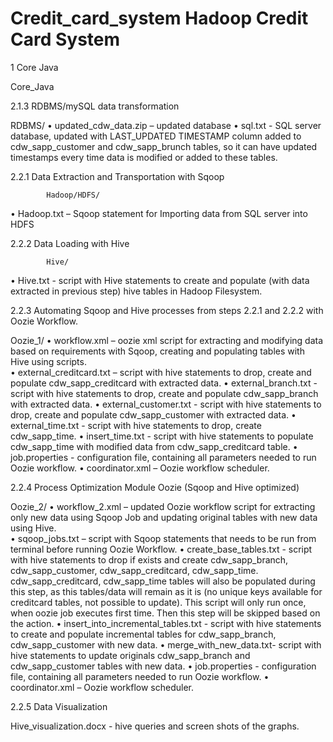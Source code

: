 # Credit_card_system Hadoop Credit Card System 

1 Core Java

Core_Java


2.1.3	RDBMS/mySQL data transformation
  
  RDBMS/
•	updated_cdw_data.zip – updated database
•	sql.txt - SQL server database, updated with LAST_UPDATED TIMESTAMP column added to cdw_sapp_customer and cdw_sapp_brunch tables, so it can have updated timestamps every time data is modified or added to these tables. 


2.2.1 Data Extraction and Transportation with Sqoop
       
            Hadoop/HDFS/
•	Hadoop.txt – Sqoop statement for Importing data from SQL server into HDFS 


2.2.2 Data Loading with Hive
            
            Hive/
•	Hive.txt -  script with Hive statements to create and populate (with data extracted in previous step) hive tables in Hadoop Filesystem.


2.2.3 Automating Sqoop and Hive processes from steps 2.2.1 and 2.2.2 with Oozie Workflow.

Oozie_1/
•	workflow.xml – oozie xml script for extracting and modifying  data based on requirements with Sqoop, creating and populating tables with Hive using scripts.  
•	external_creditcard.txt – script with hive statements to drop, create and populate cdw_sapp_creditcard with extracted data.
•	external_branch.txt - script with hive statements to drop, create and populate cdw_sapp_branch with extracted data.
•	external_customer.txt - script with hive statements to drop, create and populate cdw_sapp_customer with extracted data.
•	external_time.txt - script with hive statements to drop, create cdw_sapp_time.
•	insert_time.txt - script with hive statements to populate cdw_sapp_time with modified data from cdw_sapp_creditcard table. 
•	job.properties - configuration file, containing all parameters needed to run Oozie workflow.
•	coordinator.xml – Oozie workflow scheduler.


2.2.4 Process Optimization Module  Oozie (Sqoop and Hive optimized) 

Oozie_2/ 
•	workflow_2.xml – updated Oozie workflow script for extracting only new data using Sqoop Job and updating original tables with new data using Hive.  
•	sqoop_jobs.txt – script with Sqoop statements that needs to be run from terminal before running Oozie Workflow.
•	create_base_tables.txt - script with hive statements to drop if exists and create cdw_sapp_branch, cdw_sapp_customer, cdw_sapp_creditcard, cdw_sapp_time. cdw_sapp_creditcard, cdw_sapp_time tables will also be populated during this step, as this tables/data will remain as it is (no unique keys available for creditcard tables, not possible to update). This script will only run once, when oozie job executes first time. Then this step will be skipped based on the <decision> action. 
•	insert_into_incremental_tables.txt - script with hive statements to create and populate incremental tables for cdw_sapp_branch, cdw_sapp_customer with new data.
•	merge_with_new_data.txt- script with hive statements to update originals cdw_sapp_branch and cdw_sapp_customer tables with new data.
•	job.properties - configuration file, containing all parameters needed to run Oozie workflow.
•	coordinator.xml – Oozie workflow scheduler.
 
2.2.5 Data Visualization


Hive_visualization.docx - hive queries  and screen shots of the graphs.

